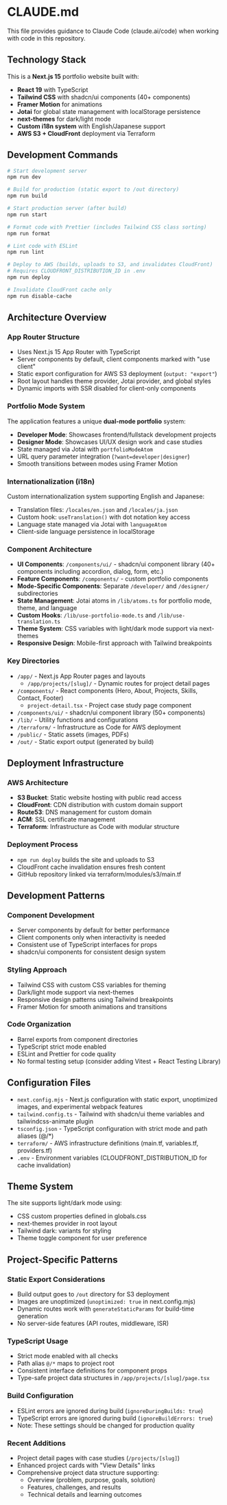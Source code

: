 # CLAUDE.md

This file provides guidance to Claude Code (claude.ai/code) when working with code in this repository.

## Technology Stack

This is a **Next.js 15** portfolio website built with:

- **React 19** with TypeScript
- **Tailwind CSS** with shadcn/ui components (40+ components)
- **Framer Motion** for animations
- **Jotai** for global state management with localStorage persistence
- **next-themes** for dark/light mode
- **Custom i18n system** with English/Japanese support
- **AWS S3 + CloudFront** deployment via Terraform

## Development Commands

```bash
# Start development server
npm run dev

# Build for production (static export to /out directory)
npm run build

# Start production server (after build)
npm run start

# Format code with Prettier (includes Tailwind CSS class sorting)
npm run format

# Lint code with ESLint
npm run lint

# Deploy to AWS (builds, uploads to S3, and invalidates CloudFront)
# Requires CLOUDFRONT_DISTRIBUTION_ID in .env
npm run deploy

# Invalidate CloudFront cache only
npm run disable-cache
```

## Architecture Overview

### App Router Structure

- Uses Next.js 15 App Router with TypeScript
- Server components by default, client components marked with "use client"
- Static export configuration for AWS S3 deployment (`output: "export"`)
- Root layout handles theme provider, Jotai provider, and global styles
- Dynamic imports with SSR disabled for client-only components

### Portfolio Mode System

The application features a unique **dual-mode portfolio** system:

- **Developer Mode**: Showcases frontend/fullstack development projects
- **Designer Mode**: Showcases UI/UX design work and case studies
- State managed via Jotai with `portfolioModeAtom`
- URL query parameter integration (`?want=developer|designer`)
- Smooth transitions between modes using Framer Motion

### Internationalization (i18n)

Custom internationalization system supporting English and Japanese:

- Translation files: `/locales/en.json` and `/locales/ja.json`
- Custom hook: `useTranslation()` with dot notation key access
- Language state managed via Jotai with `languageAtom`
- Client-side language persistence in localStorage

### Component Architecture

- **UI Components**: `/components/ui/` - shadcn/ui component library (40+ components including accordion, dialog, form, etc.)
- **Feature Components**: `/components/` - custom portfolio components
- **Mode-Specific Components**: Separate `/developer/` and `/designer/` subdirectories
- **State Management**: Jotai atoms in `/lib/atoms.ts` for portfolio mode, theme, and language
- **Custom Hooks**: `/lib/use-portfolio-mode.ts` and `/lib/use-translation.ts`
- **Theme System**: CSS variables with light/dark mode support via next-themes
- **Responsive Design**: Mobile-first approach with Tailwind breakpoints

### Key Directories

- `/app/` - Next.js App Router pages and layouts
  - `/app/projects/[slug]/` - Dynamic routes for project detail pages
- `/components/` - React components (Hero, About, Projects, Skills, Contact, Footer)
  - `project-detail.tsx` - Project case study page component
- `/components/ui/` - shadcn/ui component library (50+ components)
- `/lib/` - Utility functions and configurations
- `/terraform/` - Infrastructure as Code for AWS deployment
- `/public/` - Static assets (images, PDFs)
- `/out/` - Static export output (generated by build)

## Deployment Infrastructure

### AWS Architecture

- **S3 Bucket**: Static website hosting with public read access
- **CloudFront**: CDN distribution with custom domain support
- **Route53**: DNS management for custom domain
- **ACM**: SSL certificate management
- **Terraform**: Infrastructure as Code with modular structure

### Deployment Process

- `npm run deploy` builds the site and uploads to S3
- CloudFront cache invalidation ensures fresh content
- GitHub repository linked via terraform/modules/s3/main.tf

## Development Patterns

### Component Development

- Server components by default for better performance
- Client components only when interactivity is needed
- Consistent use of TypeScript interfaces for props
- shadcn/ui components for consistent design system

### Styling Approach

- Tailwind CSS with custom CSS variables for theming
- Dark/light mode support via next-themes
- Responsive design patterns using Tailwind breakpoints
- Framer Motion for smooth animations and transitions

### Code Organization

- Barrel exports from component directories
- TypeScript strict mode enabled
- ESLint and Prettier for code quality
- No formal testing setup (consider adding Vitest + React Testing Library)

## Configuration Files

- `next.config.mjs` - Next.js configuration with static export, unoptimized images, and experimental webpack features
- `tailwind.config.ts` - Tailwind with shadcn/ui theme variables and tailwindcss-animate plugin
- `tsconfig.json` - TypeScript configuration with strict mode and path aliases (@/\*)
- `terraform/` - AWS infrastructure definitions (main.tf, variables.tf, providers.tf)
- `.env` - Environment variables (CLOUDFRONT_DISTRIBUTION_ID for cache invalidation)

## Theme System

The site supports light/dark mode using:

- CSS custom properties defined in globals.css
- next-themes provider in root layout
- Tailwind dark: variants for styling
- Theme toggle component for user preference

## Project-Specific Patterns

### Static Export Considerations

- Build output goes to `/out` directory for S3 deployment
- Images are unoptimized (`unoptimized: true` in next.config.mjs)
- Dynamic routes work with `generateStaticParams` for build-time generation
- No server-side features (API routes, middleware, ISR)

### TypeScript Usage

- Strict mode enabled with all checks
- Path alias `@/*` maps to project root
- Consistent interface definitions for component props
- Type-safe project data structures in `/app/projects/[slug]/page.tsx`

### Build Configuration

- ESLint errors are ignored during build (`ignoreDuringBuilds: true`)
- TypeScript errors are ignored during build (`ignoreBuildErrors: true`)
- Note: These settings should be changed for production quality

### Recent Additions

- Project detail pages with case studies (`/projects/[slug]`)
- Enhanced project cards with "View Details" links
- Comprehensive project data structure supporting:
  - Overview (problem, purpose, goals, solution)
  - Features, challenges, and results
  - Technical details and learning outcomes
